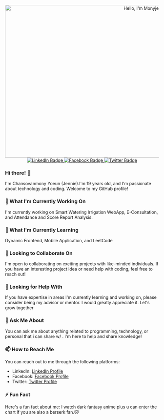 <!--
**Monyjenni/Monyjenni** is a ✨ _special_ ✨ repository because its `README.md` (this file) appears on your GitHub profile.
-->

<div id="header" align="center">
  <img src="https://media0.giphy.com/media/8Lc5xmvzRhlLy/giphy.gif?cid=ecf05e474fj4hpvd7d1jn6whp3826j1rz5n5wvgb1lu9hbza&ep=v1_gifs_search&rid=giphy.gif&ct=g" width="900" height="500" alt="Hello, I'm Monyjenni!"/>
</div>

<div id="badges" align="center">
  <a href="https://www.linkedin.com/in/chansovanmony-yoeun-140015194/">
    <img src="https://img.shields.io/badge/LinkedIn-blue?style=for-the-badge&logo=linkedin&logoColor=white" alt="LinkedIn Badge"/>
  </a>
  <a href="https://www.facebook.com/yoeun.chansovanmony">
    <img src="https://img.shields.io/badge/Facebook-blue?style=for-the-badge&logo=facebook&logoColor=white" alt="Facebook Badge"/>
  </a>
  <a href="https://twitter.com/jennie_milkyway">
    <img src="https://img.shields.io/badge/Twitter-blue?style=for-the-badge&logo=twitter&logoColor=white" alt="Twitter Badge"/>
  </a>
</div>

### Hi there! 👋

I'm Chansovanmony Yoeun (Jennie).I'm 19 years old, and I'm passionate about technology and coding. Welcome to my GitHub profile!

### 🔭 What I'm Currently Working On

I'm currently working on Smart Watering Irrigation WebApp, E-Consultation, and Attendance and Score Report Analysis.

### 🌱 What I'm Currently Learning

Dynamic Frontend, Mobile Application, and LeetCode

### 👯 Looking to Collaborate On

I'm open to collaborating on exciting projects with like-minded individuals. If you have an interesting project idea or need help with coding, feel free to reach out!

### 🤔 Looking for Help With

If you have expertise in areas I'm currently learning and working on, please consider being my advisor or mentor. I would greatly appreciate it. Let's grow together

### 💬 Ask Me About

You can ask me about anything related to programming, technology, or personal that i can share w/ . I'm here to help and share knowledge!

### 📫 How to Reach Me

You can reach out to me through the following platforms:
- LinkedIn: [LinkedIn Profile](https://www.linkedin.com/in/chansovanmony-yoeun-140015194/)
- Facebook: [Facebook Profile](https://www.facebook.com/yoeun.chansovanmony)
- Twitter: [Twitter Profile](https://twitter.com/jennie_milkyway)

### ⚡ Fun Fact

Here's a fun fact about me: I watch dark fantasy anime plus u can enter the chart if you are also a berserk fan.🐱



